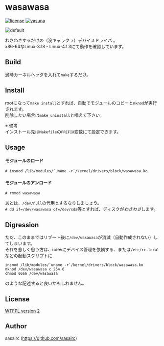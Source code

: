 wasawasa
========
[![license](https://img.shields.io/badge/License-WTFPL2-blue.svg?style=flat)](http://www.wtfpl.net/txt/copying/)
[![yasuna](https://img.shields.io/badge/yasuna-kawaii-orange.svg?style=flat)](http://houbunsha.co.jp/comics/detail.php?p=%A5%AD%A5%EB%A5%DF%A1%BC%A5%D9%A5%A4%A5%D9%A1%BC)

![default](http://41.media.tumblr.com/57625201904a8f6e6e9175a5a45ca9e6/tumblr_ntc4gs9H531u2jamko1_1280.png)

わさわさするだけの（没キャラクラ）デバイスドライバ 。   
x86-64なLinux-3.18 - Linux-4.1.3にて動作を確認しています。  

## Build  
  適時カーネルヘッダを入れて`make`するだけ。

## Install  
  rootになって`make install`とすれば、自動でモジュールのコピーと`mknod`が実行されます。   
  削除したい場合は`make uninstall`と唱えて下さい。
  
  ※ 備考  
  インストール先は`Makefile`の`PREFIX`変数にて設定できます。    

  
## Usage  
#### モジュールのロード
```shellsession
# insmod /lib/modules/`uname -r`/kernel/drivers/block/wasawasa.ko
```

#### モジュールのアンロード
```shellsession
# rmmod wasawasa
```

あとは、`/dev/null`の代用とするなりしましょう。   
`# dd if=/dev/wasawasa of=/dev/sda`等とすれば、ディスクが*わさわさ*します。   
  
## Digression
ただ、このままではリブート後に`/dev/wasawasa`が消滅（自動作成されない）してしまいます。     
それを悲しく思う方は、udevにデバイス管理を依頼する、または`/etc/rc.local`などの起動スクリプトに    

```shellsession
insmod /lib/modules/`uname -r`/kernel/drivers/block/wasawasa.ko
mknod /dev/wasawasa c 254 0
chmod 0666 /dev/wasawasa
```
のような記述すると良いかもしれません。   

## License
[WTFPL version 2](http://www.wtfpl.net/txt/copying/)

## Author
sasairc (https://github.com/sasairc)
